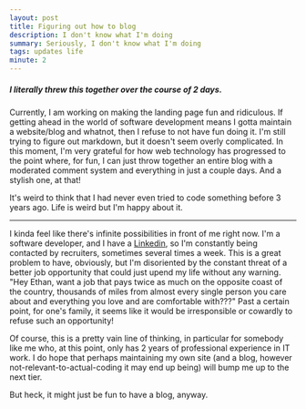 ```yaml
---
layout: post
title: Figuring out how to blog
description: I don't know what I'm doing
summary: Seriously, I don't know what I'm doing
tags: updates life
minute: 2
---
```


##### I literally threw this together over the course of 2 days.

Currently, I am working on making the landing page fun and ridiculous. If getting ahead in the world of software development means I gotta maintain a website/blog and whatnot, then I refuse to not have fun doing it. I'm still trying to figure out markdown, but it doesn't seem overly complicated. In this moment, I'm very grateful for how web technology has progressed to the point where, for fun, I can just throw together an entire blog with a moderated comment system and everything in just a couple days. And a stylish one, at that!

It's weird to think that I had never even tried to code something before 3 years ago. Life is weird but I'm happy about it.

---


I kinda feel like there's infinite possibilities in front of me right now. I'm a software developer, and I have a [Linkedin](https://www.linkedin.com/in/ethan-exline-b9b369201/), so I'm constantly being contacted by recruiters, sometimes several times a week. This is a great problem to have, obviously, but I'm disoriented by the constant threat of a better job opportunity that could just upend my life without any warning. "Hey Ethan, want a job that pays twice as much on the opposite coast of the country, thousands of miles from almost every single person you care about and everything you love and are comfortable with???" Past a certain point, for one's family, it seems like it would be irresponsible or cowardly to refuse such an opportunity! 

Of course, this is a pretty vain line of thinking, in particular for somebody like me who, at this point, only has 2 years of professional experience in IT work. I do hope that perhaps maintaining my own site (and a blog, however not-relevant-to-actual-coding it may end up being) will bump me up to the next tier.

But heck, it might just be fun to have a blog, anyway.